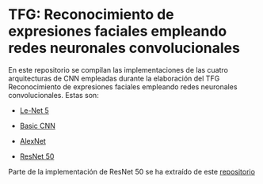 # TFG: Reconocimiento de expresiones faciales empleando redes neuronales convolucionales

En este repositorio se compilan las implementaciones de las cuatro arquitecturas de CNN empleadas durante la elaboración del TFG Reconocimiento de expresiones faciales empleando redes neuronales convolucionales. Estas son:

* [Le-Net 5](https://github.com/matgar03/TFGMGP/blob/master/Notebooks/Le-Net%205.ipynb)

* [Basic CNN](https://github.com/matgar03/TFGMGP/blob/master/Notebooks/Basic%20CNN.ipynb)

* [AlexNet](https://github.com/matgar03/TFGMGP/blob/master/Notebooks/AlexNet.ipynb)

* [ResNet 50](https://github.com/matgar03/TFGMGP/blob/master/Notebooks/Resnet%2050.ipynb)

Parte de la implementación de ResNet 50 se ha extraído de este [repositorio](https://github.com/priya-dwivedi/Deep-Learning/blob/master/resnet_keras/Residual_Networks_yourself.ipynb)

